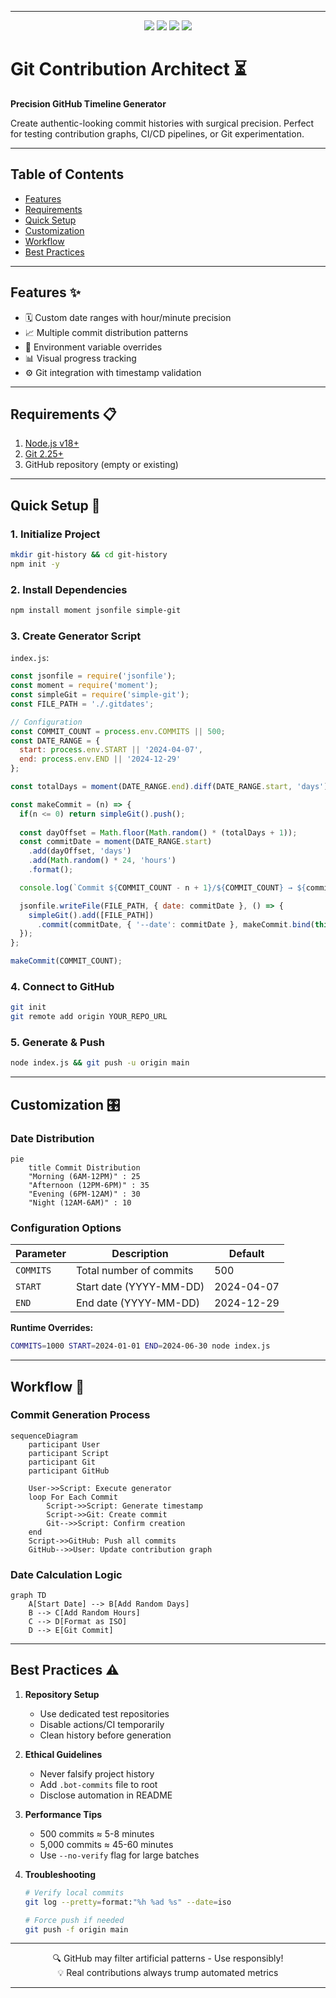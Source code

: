 

---

<p align="center">
  <img src="https://img.shields.io/badge/Node.js-18.x%2B-green?logo=node.js" />
  <img src="https://img.shields.io/badge/Custom_Dates-✓-blue" />
  <img src="https://img.shields.io/badge/Commits-10K%2Fday-orange" />
  <img src="https://img.shields.io/badge/License-MIT-blue" />
</p>

# Git Contribution Architect ⏳  
**Precision GitHub Timeline Generator**  

Create authentic-looking commit histories with surgical precision. Perfect for testing contribution graphs, CI/CD pipelines, or Git experimentation.

---

## Table of Contents  
- [Features](#features-✨)  
- [Requirements](#requirements-📋)  
- [Quick Setup](#quick-setup-🚀)  
- [Customization](#customization-🎛️)  
- [Workflow](#workflow-🔧)  
- [Best Practices](#best-practices-⚠️)  

---

## Features ✨  
- 🗓️ Custom date ranges with hour/minute precision  
- 📈 Multiple commit distribution patterns  
- 🔧 Environment variable overrides  
- 📊 Visual progress tracking  
- ⚙️ Git integration with timestamp validation  

---

## Requirements 📋  
1. [Node.js v18+](https://nodejs.org/)  
2. [Git 2.25+](https://git-scm.com/)  
3. GitHub repository (empty or existing)

---

## Quick Setup 🚀  

### 1. Initialize Project  
```bash
mkdir git-history && cd git-history
npm init -y
```

### 2. Install Dependencies  
```bash
npm install moment jsonfile simple-git
```

### 3. Create Generator Script  
`index.js`:
```javascript
const jsonfile = require('jsonfile');
const moment = require('moment');
const simpleGit = require('simple-git');
const FILE_PATH = './.gitdates';

// Configuration
const COMMIT_COUNT = process.env.COMMITS || 500;
const DATE_RANGE = {
  start: process.env.START || '2024-04-07',
  end: process.env.END || '2024-12-29'
};

const totalDays = moment(DATE_RANGE.end).diff(DATE_RANGE.start, 'days');

const makeCommit = (n) => {
  if(n <= 0) return simpleGit().push();
  
  const dayOffset = Math.floor(Math.random() * (totalDays + 1));
  const commitDate = moment(DATE_RANGE.start)
    .add(dayOffset, 'days')
    .add(Math.random() * 24, 'hours')
    .format();

  console.log(`Commit ${COMMIT_COUNT - n + 1}/${COMMIT_COUNT} → ${commitDate}`);

  jsonfile.writeFile(FILE_PATH, { date: commitDate }, () => {
    simpleGit().add([FILE_PATH])
      .commit(commitDate, { '--date': commitDate }, makeCommit.bind(this, --n));
  });
};

makeCommit(COMMIT_COUNT);
```

### 4. Connect to GitHub  
```bash
git init
git remote add origin YOUR_REPO_URL
```

### 5. Generate & Push  
```bash
node index.js && git push -u origin main
```

---

## Customization 🎛️  

### Date Distribution  
```mermaid
pie
    title Commit Distribution
    "Morning (6AM-12PM)" : 25
    "Afternoon (12PM-6PM)" : 35
    "Evening (6PM-12AM)" : 30
    "Night (12AM-6AM)" : 10
```

### Configuration Options  
| Parameter          | Description                          | Default           |
|--------------------|--------------------------------------|-------------------|
| `COMMITS`          | Total number of commits              | 500               |
| `START`            | Start date (YYYY-MM-DD)              | 2024-04-07        |
| `END`              | End date (YYYY-MM-DD)                | 2024-12-29        |

**Runtime Overrides:**
```bash
COMMITS=1000 START=2024-01-01 END=2024-06-30 node index.js
```

---

## Workflow 🔧  

### Commit Generation Process  
```mermaid
sequenceDiagram
    participant User
    participant Script
    participant Git
    participant GitHub
    
    User->>Script: Execute generator
    loop For Each Commit
        Script->>Script: Generate timestamp
        Script->>Git: Create commit
        Git-->>Script: Confirm creation
    end
    Script->>GitHub: Push all commits
    GitHub-->>User: Update contribution graph
```

### Date Calculation Logic  
```mermaid
graph TD
    A[Start Date] --> B[Add Random Days]
    B --> C[Add Random Hours]
    C --> D[Format as ISO]
    D --> E[Git Commit]
```

---

## Best Practices ⚠️  

1. **Repository Setup**  
   - Use dedicated test repositories
   - Disable actions/CI temporarily
   - Clean history before generation

2. **Ethical Guidelines**  
   - Never falsify project history
   - Add `.bot-commits` file to root
   - Disclose automation in README

3. **Performance Tips**  
   - 500 commits ≈ 5-8 minutes
   - 5,000 commits ≈ 45-60 minutes
   - Use `--no-verify` flag for large batches

4. **Troubleshooting**  
   ```bash
   # Verify local commits
   git log --pretty=format:"%h %ad %s" --date=iso
   
   # Force push if needed
   git push -f origin main
   ```

---

<p align="center">
  🔍 GitHub may filter artificial patterns - Use responsibly!<br>
  💡 Real contributions always trump automated metrics
</p>

---
